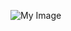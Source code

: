 ![My Image](https://user-images.githubusercontent.com/75221153/112693757-29fc1100-8ea7-11eb-8988-3046f192e948.jpeg)
